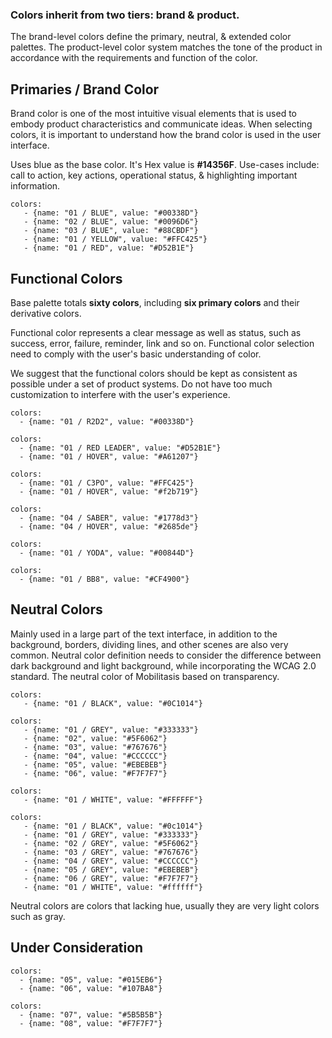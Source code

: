 ### Colors inherit from two tiers: **brand** & **product**.

The brand-level colors define the primary, neutral, & extended color palettes. The product-level color system matches the tone of the product in accordance with the requirements and function of the color.

## Primaries / Brand Color
Brand color is one of the most intuitive visual elements that is used to embody product characteristics and communicate ideas. When selecting colors, it is important to understand how the brand color is used in the user interface.

Uses blue as the base color. It's Hex value is **#14356F**. Use-cases include: call to action, key actions, operational status, & highlighting important information.

```color-palette
colors:
   - {name: "01 / BLUE", value: "#00338D"}
   - {name: "02 / BLUE", value: "#0096D6"}
   - {name: "03 / BLUE", value: "#88CBDF"}
   - {name: "01 / YELLOW", value: "#FFC425"}
   - {name: "01 / RED", value: "#D52B1E"}
```

## Functional Colors
Base palette totals **sixty colors**, including **six primary colors** and their derivative colors.

Functional color represents a clear message as well as status, such as success, error, failure, reminder, link and so on. Functional color selection need to comply with the user's basic understanding of color.

We suggest that the functional colors should be kept as consistent as possible under a set of product systems. Do not have too much customization to interfere with the user's experience.


```color-palette|span-1
colors:
  - {name: "01 / R2D2", value: "#00338D"}
```
```color-palette|span-1
colors:
  - {name: "01 / RED LEADER", value: "#D52B1E"}
  - {name: "01 / HOVER", value: "#A61207"}
```
```color-palette|span-1
colors:
  - {name: "01 / C3PO", value: "#FFC425"}
  - {name: "01 / HOVER", value: "#f2b719"}
```
```color-palette|span-1
colors:
  - {name: "04 / SABER", value: "#1778d3"}
  - {name: "04 / HOVER", value: "#2685de"}
```
```color-palette|span-1
colors:
  - {name: "01 / YODA", value: "#00844D"}
```
```color-palette|span-1
colors:
  - {name: "01 / BB8", value: "#CF4900"}
```


## Neutral Colors
Mainly used in a large part of the text interface, in addition to the background, borders, dividing lines, and other scenes are also very common. Neutral color definition needs to consider the difference between dark background and light background, while incorporating the WCAG 2.0 standard. The neutral color of Mobilitasis based on transparency.

```color-palette|span-1
colors:
   - {name: "01 / BLACK", value: "#0C1014"}
```
```color-palette|span-1
colors:
   - {name: "01 / GREY", value: "#333333"}
   - {name: "02", value: "#5F6062"}
   - {name: "03", value: "#767676"}
   - {name: "04", value: "#CCCCCC"}
   - {name: "05", value: "#EBEBEB"}
   - {name: "06", value: "#F7F7F7"}
```
```color-palette|span-1
colors:
   - {name: "01 / WHITE", value: "#FFFFFF"}
```
```color-palette|horizontal
colors:
   - {name: "01 / BLACK", value: "#0c1014"}
   - {name: "01 / GREY", value: "#333333"}
   - {name: "02 / GREY", value: "#5F6062"}
   - {name: "03 / GREY", value: "#767676"}
   - {name: "04 / GREY", value: "#CCCCCC"}
   - {name: "05 / GREY", value: "#EBEBEB"}
   - {name: "06 / GREY", value: "#F7F7F7"}
   - {name: "01 / WHITE", value: "#ffffff"}
```
Neutral colors are colors that lacking hue, usually they are very light colors such as gray.

## Under Consideration
```color-palette|span-1
colors:
  - {name: "05", value: "#015EB6"}
  - {name: "06", value: "#107BA8"}
```
```color-palette|span-1
colors:
  - {name: "07", value: "#5B5B5B"}
  - {name: "08", value: "#F7F7F7"}
```
